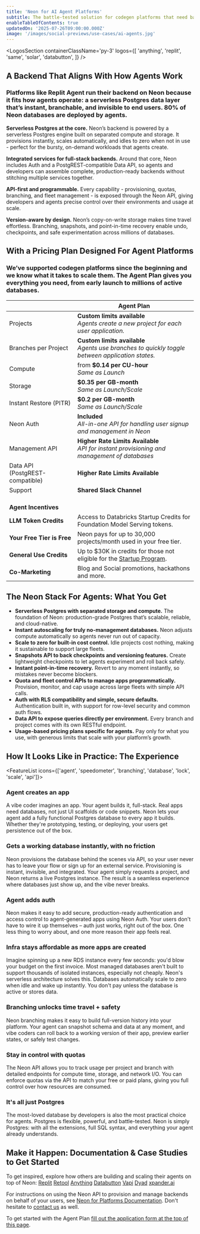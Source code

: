 ```yaml
---
title: 'Neon for AI Agent Platforms'
subtitle: The battle-tested solution for codegen platforms that need backends.
enableTableOfContents: true
updatedOn: '2025-07-26T09:00:00.000Z'
image: '/images/social-previews/use-cases/ai-agents.jpg'
---
```


<ProgramForm type="agent" />

<LogosSection containerClassName='py-3' logos={[
'anything',
'replit',
'same',
'solar',
'databutton',
]} />

## A Backend That Aligns With How Agents Work
### Platforms like Replit Agent run their backend on Neon because it fits how agents operate: a serverless Postgres data layer that’s instant, branchable, and invisible to end users. 80% of Neon databases are deployed by agents. 

**Serverless Postgres at the core.**
Neon’s backend is powered by a serverless Postgres engine built on separated compute and storage. It provisions instantly, scales automatically, and idles to zero when not in use - perfect for the bursty, on-demand workloads that agents create.

**Integrated services for full-stack backends.**
Around that core, Neon includes Auth and a PostgREST-compatible Data API, so agents and developers can assemble complete, production-ready backends without stitching multiple services together.

**API-first and programmable.**
Every capability - provisioning, quotas, branching, and fleet management - is exposed through the Neon API, giving developers and agents precise control over their environments and usage at scale.

**Version-aware by design.**
Neon’s copy-on-write storage makes time travel effortless. Branching, snapshots, and point-in-time recovery enable undo, checkpoints, and safe experimentation across millions of databases.

<QuoteBlock quote="The combination of flexible resource limits and nearly instant database provisioning made Neon a no-brainer." author="lincoln-bergeson" role="Infrastructure Engineer at Replit" />

<QuoteBlock quote="The speed of provisioning and serverless scale-to-zero of Neon is critical for us. We can serve users iterating on quick ideas efficiently while also supporting them as they scale, without making them think about database setup." author="dhruv-amin" role="Co-founder at Anything" />

<QuoteBlock quote="Integrating Neon was a no-brainer. It gives every Databutton app a production-grade Postgres database in seconds, with zero overhead. Our AI agent can now create, manage, and debug the entire stack, not just code." author="martin-skow-røed" role="CTO and co-founder of Databutton" />

## With a Pricing Plan Designed For Agent Platforms
### We’ve supported codegen platforms since the beginning and we know what it takes to scale them. The Agent Plan gives you everything you need, from early launch to millions of active databases.

|                                 | Agent Plan                                                                                            |
| ------------------------------- | ----------------------------------------------------------------------------------------------------- |
| Projects                        | **Custom limits available** <br/> _Agents create a new project for each user application._            |
| Branches per Project            | **Custom limits available** <br/> _Agents use branches to quickly toggle between application states._ |
| Compute                         | from **$0.14 per CU-hour** <br/> _Same as Launch_                                                     |
| Storage                         | **$0.35 per GB-month** <br/> _Same as Launch/Scale_                                                   |
| Instant Restore (PITR)          | **$0.2 per GB-month** <br/> _Same as Launch/Scale_                                                    |
| Neon Auth                       | **Included** <br/> _All-in-one API for handling user signup and management in Neon_                   |
| Management API                  | **Higher Rate Limits Available** <br/> _API for instant provisioning and management of databases_     |
| Data API (PostgREST-compatible) | **Higher Rate Limits Available**                                                                      |
| Support                         | **Shared Slack Channel**                                                                              |
| <br/>**Agent Incentives**       |                                                                                                       |
| **LLM Token Credits**           | Access to Databricks Startup Credits for Foundation Model Serving tokens.                             |
| **Your Free Tier is Free**      | Neon pays for up to 30,000 projects/month used in your free tier.                                     |
| **General Use Credits**         | Up to $30K in credits for those not eligible for the [Startup Program](/startups).                    |
| **Co-Marketing**                | Blog and Social promotions, hackathons and more.                                                      |

<ProgramForm type="agent" />

## The Neon Stack For Agents: What You Get
- **Serverless Postgres with separated storage and compute.** The foundation of Neon: production-grade Postgres that’s scalable, reliable, and cloud-native.
- **Instant autoscaling for truly no-management databases.** Neon adjusts compute automatically so agents never run out of capacity.
- **Scale to zero for built-in cost control.** Idle projects cost nothing, making it sustainable to support large fleets.
- **Snapshots API to back checkpoints and versioning features.** Create lightweight checkpoints to let agents experiment and roll back safely.
- **Instant point-in-time recovery.** Revert to any moment instantly, so mistakes never become blockers.
- **Quota and fleet control APIs to manage apps programmatically.** Provision, monitor, and cap usage across large fleets with simple API calls.
- **Auth with RLS compatibility and simple, secure defaults.** Authentication built in, with support for row-level security and common auth flows.
- **Data API to expose queries directly per environment.** Every branch and project comes with its own RESTful endpoint.
- **Usage-based pricing plans specific for agents.** Pay only for what you use, with generous limits that scale with your platform’s growth.
  
## How It Looks Like in Practice: The Experience

<FeatureList icons={['agent', 'speedometer', 'branching', 'database', 'lock', 'scale', 'api']}>

### Agent creates an app

A vibe coder imagines an app. Your agent builds it, full-stack. Real apps need databases, not just UI scaffolds or code snippets. Neon lets your agent add a fully functional Postgres database to every app it builds. Whether they're prototyping, testing, or deploying, your users get persistence out of the box.

### Gets a working database instantly, with no friction

Neon provisions the database behind the scenes via API, so your user never has to leave your flow or sign up for an external service. Provisioning is instant, invisible, and integrated. Your agent simply requests a project, and Neon returns a live Postgres instance. The result is a seamless experience where databases just show up, and the vibe never breaks.

### Agent adds auth

Neon makes it easy to add secure, production-ready authentication and access control to agent-generated apps using Neon Auth. Your users don't have to wire it up themselves – auth just works, right out of the box. One less thing to worry about, and one more reason their app feels real.

### Infra stays affordable as more apps are created

Imagine spinning up a new RDS instance every few seconds: you'd blow your budget on the first invoice. Most managed databases aren't built to support thousands of isolated instances, especially not cheaply. Neon's serverless architecture solves this. Databases automatically scale to zero when idle and wake up instantly. You don't pay unless the database is active or stores data.

### Branching unlocks time travel + safety

Neon branching makes it easy to build full-version history into your platform. Your agent can snapshot schema and data at any moment, and vibe coders can roll back to a working version of their app, preview earlier states, or safely test changes.

### Stay in control with quotas

The Neon API allows you to track usage per project and branch with detailed endpoints for compute time, storage, and network I/O. You can enforce quotas via the API to match your free or paid plans, giving you full control over how resources are consumed.

### It's all just Postgres

The most-loved database by developers is also the most practical choice for agents. Postgres is flexible, powerful, and battle-tested. Neon is simply Postgres: with all the extensions, full SQL syntax, and everything your agent already understands.

</FeatureList>

## Make it Happen: Documentation & Case Studies to Get Started 

To get inspired, explore how others are building and scaling their agents on top of Neon: 
[Replit](https://neon.com/blog/replit-app-history-powered-by-neon-branches)
[Retool](https://neon.com/blog/retool-becomes-the-platform-for-enterprise-appgen)
[Anything](https://neon.com/blog/from-idea-to-full-stack-app-in-one-conversation-with-create)
[Databutton](https://neon.com/blog/databutton-neon-integration)
[Vapi](https://neon.com/blog/vapi-voice-agents-neon)
[Dyad](https://neon.com/blog/dyad-brings-postgres-to-local-ai-app-building-powered-by-neon)
[xpander.ai](https://neon.com/blog/xpander-ai-agents-slack-neon-backend)


For instructions on using the Neon API to provision and manage backends on behalf of your users, see [Neon for Platforms Documentation](https://neon.com/docs/guides/platform-integration-intro). Don't hesitate to [contact us](https://neon.com/contact-sales) as well.

To get started with the Agent Plan [fill out the application form at the top of this page](#agent-form).
